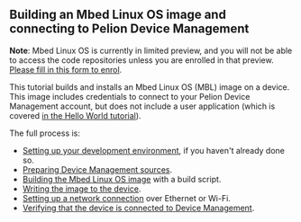 <h2 id="mbl-pelion-connect">Building an Mbed Linux OS image and connecting to Pelion Device Management</h2>

<span class="notes">**Note**: Mbed Linux OS is currently in limited preview, and you will not be able to access the code repositories unless you are enrolled in that preview. [Please fill in this form to enrol](https://os.mbed.com/linux-os/).</span>

This tutorial builds and installs an Mbed Linux OS (MBL) image on a device. This image includes credentials to connect to your Pelion Device Management account, but does not include a user application (which is covered [in the Hello World tutorial](../getting-started/tutorial-user-application.html)).

The full process is:

* [Setting up your development environment](), if you haven't already done so.
* [Preparing Device Management sources](preparing-device-management-sources.html).
* [Building the Mbed Linux OS image](building-an-mbl-image.html) with a build script.
* [Writing the image to the device](writing-and-booting-the-disk-image.html).
* [Setting up a network connection](setting-up-a-network-connection.html) over Ethernet or Wi-Fi.
* [Verifying that the device is connected to Device Management](verifying-that-the-device-is-connected-to-device-management.html).
